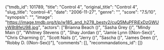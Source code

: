 {"tmdb_id": 101789, "title": "Control 4", "original_title": "Control 4", "slug_title": "control-4", "date": "2006-11-27", "genre": "", "score": "7.5/10", "synopsis": "", "image": "https://image.tmdb.org/t/p/w185_and_h278_bestv2/cuQ5MuPFRjExDzGWUvW8t8feU98.jpg", "actors": ["Brianna Beach ()", "Sasha Grey ()", "Mindy Main ()", "Whitney Stevens ()", "Shay Jordan ()", "Jamie Lynn ((Non-Sex))", "Chris Charming ()", "Scott Nails ()", "Jerry ()", "Sascha ()", "James Deen ()", "Robby D. ((Non-Sex))"], "comments": [], "recommandations_id": []}